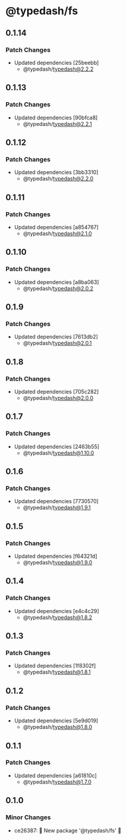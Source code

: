 # @typedash/fs

## 0.1.14

### Patch Changes

- Updated dependencies [25beebb]
  - @typedash/typedash@2.2.2

## 0.1.13

### Patch Changes

- Updated dependencies [90bfca8]
  - @typedash/typedash@2.2.1

## 0.1.12

### Patch Changes

- Updated dependencies [3bb3310]
  - @typedash/typedash@2.2.0

## 0.1.11

### Patch Changes

- Updated dependencies [a854767]
  - @typedash/typedash@2.1.0

## 0.1.10

### Patch Changes

- Updated dependencies [a8ba063]
  - @typedash/typedash@2.0.2

## 0.1.9

### Patch Changes

- Updated dependencies [7613db2]
  - @typedash/typedash@2.0.1

## 0.1.8

### Patch Changes

- Updated dependencies [705c282]
  - @typedash/typedash@2.0.0

## 0.1.7

### Patch Changes

- Updated dependencies [2463b55]
  - @typedash/typedash@1.10.0

## 0.1.6

### Patch Changes

- Updated dependencies [7730570]
  - @typedash/typedash@1.9.1

## 0.1.5

### Patch Changes

- Updated dependencies [f64321d]
  - @typedash/typedash@1.9.0

## 0.1.4

### Patch Changes

- Updated dependencies [e4c4c29]
  - @typedash/typedash@1.8.2

## 0.1.3

### Patch Changes

- Updated dependencies [1f8302f]
  - @typedash/typedash@1.8.1

## 0.1.2

### Patch Changes

- Updated dependencies [5e9d019]
  - @typedash/typedash@1.8.0

## 0.1.1

### Patch Changes

- Updated dependencies [a61810c]
  - @typedash/typedash@1.7.0

## 0.1.0

### Minor Changes

- ce26387: 📁 New package '@typedash/fs' 🚀
